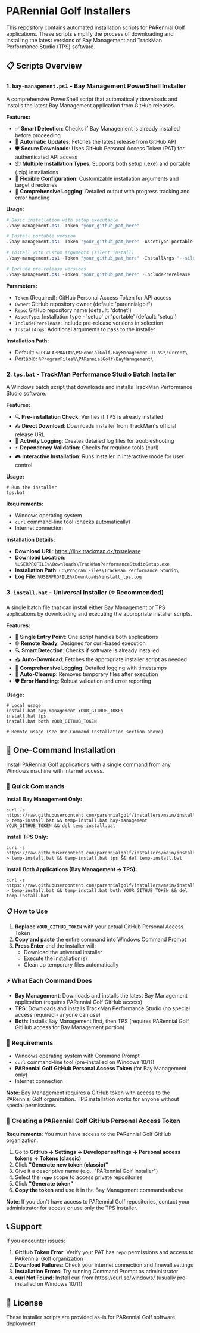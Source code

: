 # PARennial Golf Installers

This repository contains automated installation scripts for PARennial Golf applications. These scripts simplify the process of downloading and installing the latest versions of Bay Management and TrackMan Performance Studio (TPS) software.

## 📋 Scripts Overview

### 1. `bay-management.ps1` - Bay Management PowerShell Installer

A comprehensive PowerShell script that automatically downloads and installs the latest Bay Management application from GitHub releases.

**Features:**
- ✅ **Smart Detection**: Checks if Bay Management is already installed before proceeding
- 🔄 **Automatic Updates**: Fetches the latest release from GitHub API
- 🛡️ **Secure Downloads**: Uses GitHub Personal Access Token (PAT) for authenticated API access
- 📦 **Multiple Installation Types**: Supports both setup (.exe) and portable (.zip) installations
- 🎯 **Flexible Configuration**: Customizable installation arguments and target directories
- 📝 **Comprehensive Logging**: Detailed output with progress tracking and error handling

**Usage:**
```powershell
# Basic installation with setup executable
.\bay-management.ps1 -Token "your_github_pat_here"

# Install portable version
.\bay-management.ps1 -Token "your_github_pat_here" -AssetType portable

# Install with custom arguments (silent install)
.\bay-management.ps1 -Token "your_github_pat_here" -InstallArgs "--silent"

# Include pre-release versions
.\bay-management.ps1 -Token "your_github_pat_here" -IncludePrerelease
```

**Parameters:**
- `Token` (Required): GitHub Personal Access Token for API access
- `Owner`: GitHub repository owner (default: 'parennialgolf')
- `Repo`: GitHub repository name (default: 'dotnet')
- `AssetType`: Installation type - 'setup' or 'portable' (default: 'setup')
- `IncludePrerelease`: Include pre-release versions in selection
- `InstallArgs`: Additional arguments to pass to the installer

**Installation Path:**
- Default: `%LOCALAPPDATA%\PARennialGolf.BayManagement.UI.V2\current\`
- Portable: `%ProgramFiles%\PARennialGolf\BayManagement\`

### 2. `tps.bat` - TrackMan Performance Studio Batch Installer

A Windows batch script that downloads and installs TrackMan Performance Studio software.

**Features:**
- 🔍 **Pre-installation Check**: Verifies if TPS is already installed
- 📥 **Direct Download**: Downloads installer from TrackMan's official release URL
- 📝 **Activity Logging**: Creates detailed log files for troubleshooting
- ⚡ **Dependency Validation**: Checks for required tools (curl)
- 🎮 **Interactive Installation**: Runs installer in interactive mode for user control

**Usage:**
```batch
# Run the installer
tps.bat
```

**Requirements:**
- Windows operating system
- `curl` command-line tool (checks automatically)
- Internet connection

**Installation Details:**
- **Download URL**: https://link.trackman.dk/tpsrelease
- **Download Location**: `%USERPROFILE%\Downloads\TrackManPerformanceStudioSetup.exe`
- **Installation Path**: `C:\Program Files\TrackMan Performance Studio\`
- **Log File**: `%USERPROFILE%\Downloads\install_tps.log`

### 3. `install.bat` - Universal Installer (⭐ Recommended)

A single batch file that can install either Bay Management or TPS applications by downloading and executing the appropriate installer scripts.

**Features:**
- 🎯 **Single Entry Point**: One script handles both applications  
- 🌐 **Remote Ready**: Designed for curl-based execution
- 🔍 **Smart Detection**: Checks if software is already installed
- 📥 **Auto-Download**: Fetches the appropriate installer script as needed
- 📝 **Comprehensive Logging**: Detailed logging with timestamps
- 🧹 **Auto-Cleanup**: Removes temporary files after execution
- 🛡️ **Error Handling**: Robust validation and error reporting

**Usage:**
```batch
# Local usage
install.bat bay-management YOUR_GITHUB_TOKEN
install.bat tps  
install.bat both YOUR_GITHUB_TOKEN

# Remote usage (see One-Command Installation section above)
```

## 🚀 One-Command Installation

Install PARennial Golf applications with a single command from any Windows machine with internet access.

### 🎯 **Quick Commands**

**Install Bay Management Only:**
```batch
curl -s https://raw.githubusercontent.com/parennialgolf/installers/main/install.bat > temp-install.bat && temp-install.bat bay-management YOUR_GITHUB_TOKEN && del temp-install.bat
```

**Install TPS Only:**
```batch
curl -s https://raw.githubusercontent.com/parennialgolf/installers/main/install.bat > temp-install.bat && temp-install.bat tps && del temp-install.bat
```

**Install Both Applications (Bay Management → TPS):**
```batch
curl -s https://raw.githubusercontent.com/parennialgolf/installers/main/install.bat > temp-install.bat && temp-install.bat both YOUR_GITHUB_TOKEN && del temp-install.bat
```

### 📋 **How to Use**

1. **Replace `YOUR_GITHUB_TOKEN`** with your actual GitHub Personal Access Token
2. **Copy and paste** the entire command into Windows Command Prompt
3. **Press Enter** and the installer will:
   - Download the universal installer
   - Execute the installation(s)
   - Clean up temporary files automatically

### ⚡ **What Each Command Does**

- **Bay Management**: Downloads and installs the latest Bay Management application (requires PARennial Golf GitHub access)
- **TPS**: Downloads and installs TrackMan Performance Studio (no special access required - anyone can use)
- **Both**: Installs Bay Management first, then TPS (requires PARennial Golf GitHub access for Bay Management portion)

### 🔧 **Requirements**

- Windows operating system with Command Prompt
- `curl` command-line tool (pre-installed on Windows 10/11)
- **PARennial Golf GitHub Personal Access Token** (for Bay Management only)
- Internet connection

**Note**: Bay Management requires a GitHub token with access to the PARennial Golf organization. TPS installation works for anyone without special permissions.

### 🔑 **Creating a PARennial Golf GitHub Personal Access Token**

**Requirements**: You must have access to the PARennial Golf GitHub organization.

1. Go to **GitHub → Settings → Developer settings → Personal access tokens → Tokens (classic)**
2. Click **"Generate new token (classic)"**
3. Give it a descriptive name (e.g., "PARennial Golf Installer")
4. Select the **`repo`** scope to access private repositories
5. Click **"Generate token"**
6. **Copy the token** and use it in the Bay Management commands above

**Note**: If you don't have access to PARennial Golf repositories, contact your administrator for access or use only the TPS installer.

## 📞 **Support**

If you encounter issues:

1. **GitHub Token Error**: Verify your PAT has `repo` permissions and access to PARennial Golf organization
2. **Download Failures**: Check your internet connection and firewall settings
3. **Installation Errors**: Try running Command Prompt as administrator
4. **curl Not Found**: Install curl from https://curl.se/windows/ (usually pre-installed on Windows 10/11)

## 📝 **License**

These installer scripts are provided as-is for PARennial Golf software deployment.
